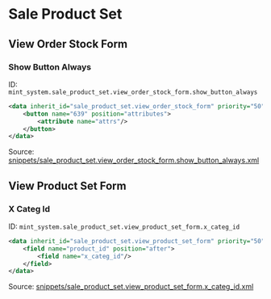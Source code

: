 # Sale Product Set
## View Order Stock Form  
### Show Button Always  
ID: `mint_system.sale_product_set.view_order_stock_form.show_button_always`  
```xml
<data inherit_id="sale_product_set.view_order_stock_form" priority="50">
    <button name="639" position="attributes">
        <attribute name="attrs"/>
    </button>
</data>

```
Source: [snippets/sale_product_set.view_order_stock_form.show_button_always.xml](https://github.com/Mint-System/Odoo-Build/tree/16.0/snippets/sale_product_set.view_order_stock_form.show_button_always.xml)

## View Product Set Form  
### X Categ Id  
ID: `mint_system.sale_product_set.view_product_set_form.x_categ_id`  
```xml
<data inherit_id="sale_product_set.view_product_set_form" priority="50">
    <field name="product_id" position="after">
        <field name="x_categ_id"/>
    </field>
</data>

```
Source: [snippets/sale_product_set.view_product_set_form.x_categ_id.xml](https://github.com/Mint-System/Odoo-Build/tree/16.0/snippets/sale_product_set.view_product_set_form.x_categ_id.xml)

